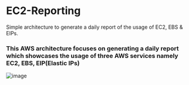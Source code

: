 # EC2-Reporting
Simple architecture to generate a daily report of the usage of EC2, EBS &amp; EIPs.

<h3>This AWS architecture focuses on generating a daily report which showcases the usage of three AWS services namely <b>EC2, EBS, EIP(Elastic IPs)</b></h3>

![image](https://github.com/abrarpasha24/EC2-Reporting/assets/30976576/b47474dc-14f8-4116-bdd0-a4a329bb08b7)
